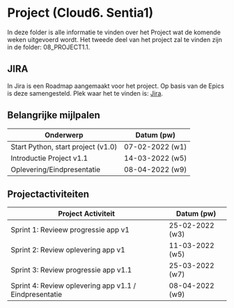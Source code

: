 # Project (Cloud6. Sentia1)
In deze folder is alle informatie te vinden over het Project wat de komende weken uitgevoerd wordt. Het tweede deel van het project zal te vinden zijn in de folder: 08_PROJECT1.1.

## JIRA
In Jira is een Roadmap aangemaakt voor het project. Op basis van de Epics is deze samengesteld.
Plek waar het te vinden is: [Jira](https://techgroundscloud6q.atlassian.net/jira/software/projects/PCS/boards/5).

## Belangrijke mijlpalen
| **Onderwerp** | **Datum (pw)** |
| ------------- | -------------- |
| Start Python, start project (v1.0) | 07-02-2022 (w1) |
| Introductie Project v1.1 | 14-03-2022 (w5) |
| Oplevering/Eindpresentatie | 08-04-2022 (w9) |

## Projectactiviteiten
| **Project Activiteit** | **Datum (pw)** |
| ---------------------- | -------------- | 
| Sprint 1: Revieew progressie app v1 | 25-02-2022 (w3) |
| Sprint 2: Review oplevering app v1 | 11-03-2022 (w5) |
| Sprint 3: Review progressie app v1.1 | 25-03-2022 (w7) |
| Sprint 4: Review oplevering app v1.1 / Eindpresentatie | 08-04-2022 (w9)|
